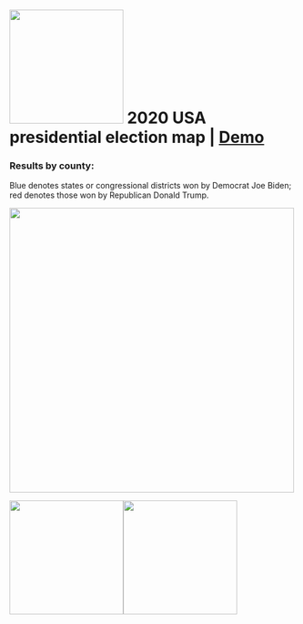 # <img src="https://raw.githubusercontent.com/shamilkhan/us_election_map/master/public/data/election2020-line.svg" width="200px" /> 2020 USA presidential election map | [Demo](https://lucid-jang-f627da.netlify.app/)

### Results by county:
Blue denotes states or congressional districts won by Democrat Joe Biden; red denotes those won by Republican Donald Trump.

<img src="https://upload.wikimedia.org/wikipedia/commons/5/59/United_States_presidential_election_results_by_county%2C_2020.svg" width="500px" />

<img src="https://media1.giphy.com/media/cUD3oC8T2JWGM418jH/giphy.gif" width="200px" /><img src="https://media3.giphy.com/media/hMTz1XDq2d54d0OTbR/giphy.gif" width="200px" />
